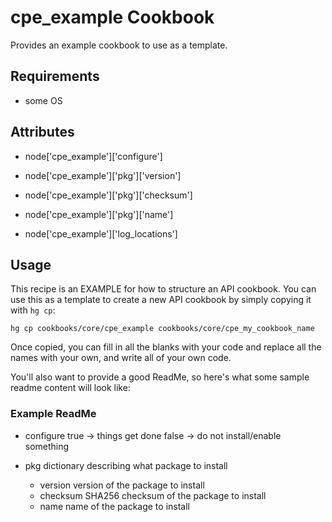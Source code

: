 cpe_example Cookbook
=====================
Provides an example cookbook to use as a template.

Requirements
------------
* some OS

Attributes
----------
* node['cpe_example']['configure']

* node['cpe_example']['pkg']['version']
* node['cpe_example']['pkg']['checksum']
* node['cpe_example']['pkg']['name']

* node['cpe_example']['log_locations']

Usage
-----
This recipe is an EXAMPLE for how to structure an API cookbook. You can use this
as a template to create a new API cookbook by simply copying it with `hg cp`:

```
hg cp cookbooks/core/cpe_example cookbooks/core/cpe_my_cookbook_name
```

Once copied, you can fill in all the blanks with your code and replace all the
names with your own, and write all of your own code.

You'll also want to provide a good ReadMe, so here's what some sample readme
content will look like:

### Example ReadMe

* configure
  true -> things get done
  false -> do not install/enable something

* pkg dictionary describing what package to install
  * version
    version of the package to install
  * checksum
    SHA256 checksum of the package to install
  * name
    name of the package to install
